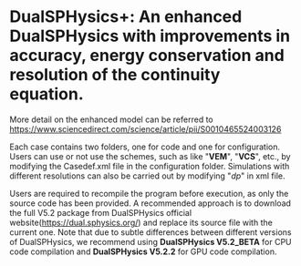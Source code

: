 # DualSPHysics+: An enhanced DualSPHysics with improvements in accuracy, energy conservation and resolution of the continuity equation.
More detail on the enhanced model can be referred to https://www.sciencedirect.com/science/article/pii/S0010465524003126

Each case contains two folders, one for code and one for configuration.
Users can use or not use the schemes, such as like "**VEM**", "**VCS**", etc., by modifying the Casedef.xml file in the configuration folder.
Simulations with different resolutions can also be carried out by modifying "_dp_" in xml file.

Users are required to recompile the program before execution, as only the source code has been provided.
A recommended approach is to download the full V5.2 package from DualSPHysics official website(https://dual.sphysics.org/) and replace its source file with the current one. Note that due to subtle differences between different versions of DualSPHysics, we recommend using **DualSPHysics V5.2_BETA** for CPU code compilation and **DualSPHysics V5.2.2** for GPU code compilation.

